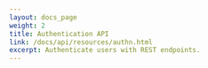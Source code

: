 ```yaml
---
layout: docs_page
weight: 2
title: Authentication API
link: /docs/api/resources/authn.html
excerpt: Authenticate users with REST endpoints.
---
```

